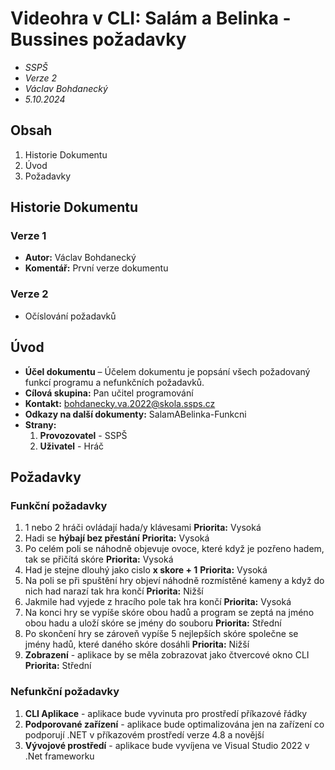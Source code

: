  # Videohra v CLI: Salám a Belinka - Bussines požadavky
* *SSPŠ*
* *Verze 2*
* *Václav Bohdanecký*
* *5.10.2024*

## Obsah
1. Historie Dokumentu
2. Úvod
3. Požadavky

## Historie Dokumentu
### Verze 1
* **Autor:** Václav Bohdanecký
* **Komentář:** První verze dokumentu

### Verze 2
* Očíslování požadavků

## Úvod
* **Účel dokumentu** – Účelem dokumentu je popsání všech požadovaný funkcí programu a nefunkčních požadavků.
* **Cílová skupina:** Pan učitel programování
* **Kontakt:** bohdanecky.va.2022@skola.ssps.cz
* **Odkazy na další dokumenty:** SalamABelinka-Funkcni
* **Strany:** 
    1. **Provozovatel** - SSPŠ 
    2. **Uživatel** - Hráč

## Požadavky
### Funkční požadavky
1. 1 nebo 2 hráči ovládají hada/y klávesami
 **Priorita:** Vysoká
2. Hadi se **hýbají bez přestání**
 **Priorita:** Vysoká
3. Po celém poli se náhodně objevuje ovoce, které když je pozřeno hadem, tak se přičítá skóre
 **Priorita:** Vysoká
4. Had je stejne dlouhý jako cislo **x skore + 1**
 **Priorita:** Vysoká
5. Na poli se při spuštění hry objeví náhodně rozmístěné kameny a když do nich had narazí tak hra končí
 **Priorita:** Nižší
6. Jakmile had vyjede z hracího pole tak hra končí
 **Priorita:** Vysoká
7. Na konci hry se vypíše skóre obou hadů a program se zeptá na jméno obou hadu a uloží skóre se jmény do souboru
 **Priorita:** Střední
8. Po skončení hry se zároveň vypíše 5 nejlepších skóre společne se jmény hadů, které daného skóre dosáhli
 **Priorita:** Nižší
9. **Zobrazení** - aplikace by se měla zobrazovat jako čtvercové okno CLI
 **Priorita:** Střední

### Nefunkční požadavky
1. **CLI Aplikace** - aplikace bude vyvinuta pro prostředí příkazové řádky
2. **Podporované zařízení** - aplikace bude optimalizována jen na zařízení co podporují .NET v příkazovém prostředí verze 4.8 a novější
3. **Vývojové prostředí** - aplikace bude vyvíjena ve Visual Studio 2022 v .Net frameworku
